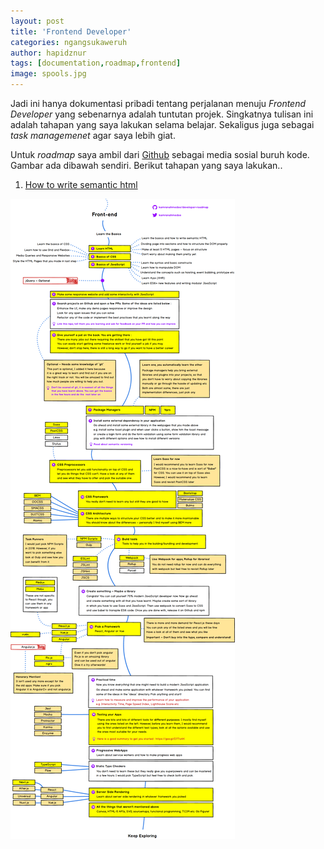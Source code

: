 ```yaml
---
layout: post
title: 'Frontend Developer'
categories: ngangsukaweruh 
author: hapidznur
tags: [documentation,roadmap,frontend]
image: spools.jpg
---
```


Jadi ini hanya dokumentasi pribadi tentang perjalanan menuju _Frontend Developer_ yang sebenarnya adalah tuntutan projek. Singkatnya tulisan ini adalah tahapan yang saya lakukan selama belajar. Sekaligus juga sebagai _task managemenet_ agar saya lebih giat. 

Untuk _roadmap_ saya ambil dari [Github](https://raw.githubusercontent.com/kamranahmedse/developer-roadmap/master/images/frontend-v2.png) sebagai media sosial buruh kode. Gambar ada dibawah sendiri. Berikut tahapan yang saya lakukan..

1. [How to write semantic html](/ngangsukaweruh/write-semantic-html)

![roadmap frontend](/assets/img/frontend-v2.png)

